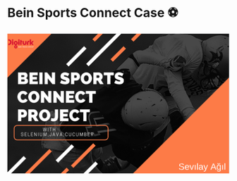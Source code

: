 # Bein Sports Connect Case :soccer:

![beinSportsconnet](https://github.com/sevilayagil/BeinSportsConnectCase/blob/46aa97a9795f9356303419c0d191fb11a283736c/beinsports.png)
